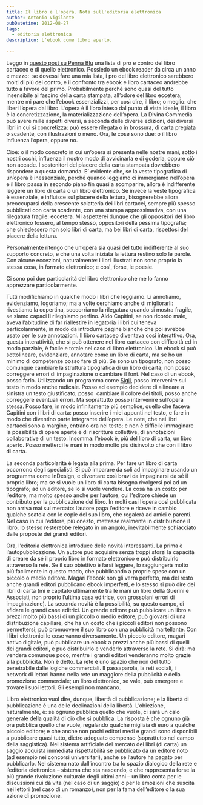 ```yaml
---
title: Il libro e l'opera. Nota sull'editoria elettronica
author: Antonio Vigilante
pubDatetime: 2012-08-27
tags: 
  - editoria elettronica
description: L'ebook come libro aperto.
  
---
```


Leggo in [questo post su Penna Blu](http://pennablu.it/ebook-libro/) una lista di pro e contro del libro cartaceo e di quello elettronico. Possiedo un ebook reader da circa un anno e mezzo:  se dovessi fare una mia lista, i pro del libro elettronico sarebbero molti di più dei contro, e il confronto tra ebook e libro cartaceo andrebbe tutto a favore del primo. Probabilmente perché sono quasi del tutto insensibile al fascino della carta stampata, all’odore del libro eccetera; mentre mi pare che l’ebook essenzializzi, per così dire, il libro; o meglio: che liberi l’opera dal libro. L’opera è il libro inteso dal punto di vista ideale, il libro è la concretizzazione, la materializzazione dell’opera. La Divina Commedia può avere mille aspetti diversi, a seconda delle diverse edizioni, dei diversi libri in cui si concretizza: può essere rilegata o in brossura, di carta pregiata o scadente, con illustrazioni o meno. Ora, le cose sono due: o il libro influenza l’opera, oppure no.

Cioè: o il modo concreto in cui un’opera si presenta nelle nostre mani, sotto i nostri occhi, influenza il nostro modo di avvicinarla e di goderla, oppure ciò non accade. I sostenitori del piacere della carta stampata dovrebbero rispondere a questa domanda. E’ evidente che, se la veste tipografica di un’opera è inessenziale, perché quando leggiamo ci immergiamo nell’opera e il libro passa in secondo piano fin quasi a scomparire, allora è indifferente leggere un libro di carta o un libro elettronico. Se invece la veste tipografica è essenziale, e influisce sul piacere della lettura, bisognerebbe allora preoccuparsi della crescente sciatteria dei libri cartacei, sempre più spesso pubblicati con carta scadente, con una stampa approssimativa, con una rilegatura fragile: eccetera. Mi aspetterei dunque che gli oppositori del libro elettronico fossero, al tempo stesso, oppositori della pessima tipografia; che chiedessero non solo libri di carta, ma bei libri di carta, rispettosi del piacere della lettura.

Personalmente ritengo che un’opera sia quasi del tutto indifferente al suo supporto concreto, e che una volta iniziata la lettura restino solo le parole. Con alcune eccezioni, naturalmente: i libri illustrati non sono proprio la stessa cosa, in formato elettronico; e così, forse, le poesie.

Ci sono poi due particolarità del libro elettronico che me lo fanno apprezzare particolarmente.

Tutti modifichiamo in qualche modo i libri che leggiamo. Li annotiamo, evidenziamo, logoriamo; ma a volte cerchiamo anche di migliorarli: rivestiamo la copertina, soccorriamo la rilegatura quando si mostra fragile, se siamo capaci li rileghiamo perfino. Aldo Capitini, se non ricordo male, aveva l’abitudine di far riallestire in legatoria i libri cui teneva particolarmente, in modo da introdurre pagine bianche che poi avrebbe usato per le sue annotazioni. Il libro cartaceo diventava così interattivo. Ora, questa interattività, che si può ottenere nel libro cartaceo con difficoltà ed in modo parziale, è facile e totale nel caso di libro elettronico. Un ebook si può sottolineare, evidenziare, annotare come un libro di carta, ma se ho un minimo di competenze posso fare di più. Se sono un tipografo, non posso comunque cambiare la struttura tipografica di un libro di carta; non posso correggere errori di impaginazione o cambiare il font. Nel caso di un ebook, posso farlo. Utilizzando un programma come [Sigil](http://code.google.com/p/sigil/), posso intervenire sul testo in modo anche radicale. Posso ad esempio decidere di allineare a sinistra un testo giustificato, posso  cambiare il colore dei titoli, posso anche correggere eventuali errori. Ma soprattutto posso intervenire sull’opera stessa. Posso fare, in modo infinitamente più semplice, quello che faceva Capitini con i libri di carta: posso inserire i miei appunti nel testo, e fare in modo che diventino parte integrante dell’opera. Le note, che nei libri cartacei sono a margine, entrano ora nel testo; e non è difficile immaginare la possibilità di opere aperte e di riscritture collettive, di annotazioni collaborative di un testo. Insomma: l’ebook è, più del libro di carta, un libro aperto. Posso metterci le mani in modo molto più disinvolto che con il libro di carta.

La seconda particolarità è legata alla prima. Per fare un libro di carta occorrono degli specialisti. Si può imparare da soli ad impaginare usando un programma come InDesign, e diventare così bravi da impaginarsi da sé il proprio libro; ma se si vuole un libro di carta bisogna rivolgersi poi ad un tipografo; ad un editore, se lo si vuole vendere. La cosa ha un costo: per l’editore, ma molto spesso anche per l’autore, cui l’editore chiede un contributo per la pubblicazione del libro. In molti casi l’opera così pubblicata non arriva mai sul mercato: l’autore paga l’editore e riceve in cambio qualche scatola con le copie del suo libro, che regalerà ad amici e parenti. Nel caso in cui l’editore, più onesto, mettesse realmente in distribuzione il libro, lo stesso resterebbe relegato in un angolo, inevitabilmente schiacciato dalle proposte dei grandi editori.

Ora, l’editoria elettronica introduce delle novità interessanti. La prima è l’autopubblicazione. Un autore può acquisire senza troppi sforzi la capacità di creare da sé il proprio libro in formato elettronico e può distribuirlo attraverso la rete. Se il suo obiettivo è farsi leggere, lo raggiungerà molto più facilmente in questo modo, che pubblicando a proprie spese con un piccolo o medio editore. Magari l’ebook non gli verrà perfetto, ma del resto anche grandi editori pubblicano ebook imperfetti, e lo stesso si può dire dei libri di carta (mi è capitato ultimamente tra le mani un libro della Guerini e Associati, non proprio l’ultima casa editrice, con grossolani errori di impaginazione). La seconda novità è la possibilità, su questo campo, di sfidare le grandi case editrici. Un grande editore può pubblicare un libro a prezzi molto più bassi di un piccolo o medio editore; può giovarsi di una distribuzione capillare, che ha un costo che i piccoli editori non possono permettersi; può promuovere il suo libro con una pubblicità martellante. Con i libri elettronici le cose vanno diversamente. Un piccolo editore, magari nativo digitale, può pubblicare un ebook a prezzi anche più bassi di quelli dei grandi editori, e può distribuirlo e venderlo attraverso la rete. Si dirà: ma venderà comunque poco, mentre i grandi editori venderanno molto grazie alla pubblicità. Non è detto. La rete è uno spazio che non del tutto penetrabile dalle logiche commerciali. Il passaparola, la reti sociali, i network di lettori hanno nella rete un maggiore della pubblicità e della promozione commerciale; un libro elettronico, se vale, può emergere e trovare i suoi lettori. Gli esempi non mancano.

Libro elettronico vuol dire, dunque, libertà di pubblicazione; e la libertà di pubblicazione è una delle declinazioni della libertà. L’obiezione, naturalmente, è: se ognuno pubblica quello che vuole, ci sarà un calo generale della qualità di ciò che si pubblica. La risposta è che ognuno già ora pubblica quello che vuole, regalando qualche migliaia di euro a qualche piccolo editore; e che anche non pochi editori medi e grandi sono disponibili a pubblicare quasi tutto, dietro adeguato compenso (soprattutto nel campo della saggistica). Nel sistema artificiale del mercato dei libri (di carta) un saggio acquista immediata rispettabilità se pubblicato da un editore noto (ad esempio nei concorsi universitari), anche se l’autore ha pagato per pubblicarlo. Nel sistema nato dall’incontro tra lo spazio dialogico della rete e l’editoria elettronica – sistema che sta nascendo, e che rappresenta forse la più grande rivoluzione culturale degli ultimi anni – un libro conta per le discussioni cui dà vita (nel caso di un saggio) o per le emozioni che suscita nei lettori (nel caso di un romanzo), non per la fama dell’editore o la sua azione di promozione.
